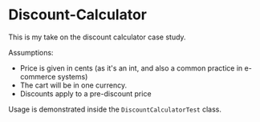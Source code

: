 # Discount-Calculator

This is my take on the discount calculator case study.

Assumptions:
* Price is given in cents (as it's an int, and also a common practice in e-commerce systems)
* The cart will be in one currency.
* Discounts apply to a pre-discount price

Usage is demonstrated inside the `DiscountCalculatorTest` class.

